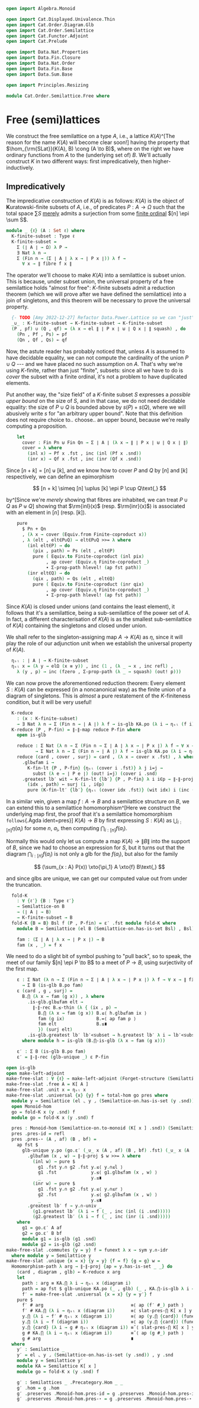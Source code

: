 ```agda
open import Algebra.Monoid

open import Cat.Displayed.Univalence.Thin
open import Cat.Order.Diagram.Glb
open import Cat.Order.Semilattice
open import Cat.Functor.Adjoint
open import Cat.Prelude

open import Data.Nat.Properties
open import Data.Fin.Closure
open import Data.Nat.Order
open import Data.Fin.Base
open import Data.Sum.Base

open import Principles.Resizing

module Cat.Order.Semilattice.Free where
```

# Free (semi)lattices

We construct the free semilattice on a type $A$, i.e., a lattice
$K(A)$^[The reason for the name $K(A)$ will become clear soon!] having
the property that $\hom_{\rm{SLat}}(K(A), B) \cong (A \to B)$, where on
the right we have ordinary functions from $A$ to the (underlying set of)
$B$. We'll actually construct $K$ in two different ways: first
impredicatively, then higher-inductively.

## Impredicatively

The impredicative construction of $K(A)$ is as follows: $K(A)$ is the
object of **K**uratowski-finite subsets of $A$, i.e., of predicates $P :
A \to \Omega$ such that the total space $\sum S$ [merely] admits a
surjection from some [finite ordinal] $[n] \epi \sum S$.

[merely]: 1Lab.HIT.Truncation.html
[finite ordinal]: Data.Fin.Base.html

```agda
module _ {ℓ} (A : Set ℓ) where
  K-finite-subset : Type ℓ
  K-finite-subset =
    Σ (∣ A ∣ → Ω) λ P →
    ∃ Nat λ n →
    Σ (Fin n → (Σ ∣ A ∣ λ x → ∣ P x ∣)) λ f →
      ∀ x → ∥ fibre f x ∥
```

The operator we'll choose to make $K(A)$ into a semilattice is subset
union. This is because, under subset union, the universal property of a
free semilattice holds "almost for free": $K$-finite subsets admit a
reduction theorem (which we will prove after we have defined the
semilattice) into a join of singletons, and this theorem will be
necessary to prove the universal property.

```agda
  {- TODO [Amy 2022-12-27] Refactor Data.Power.Lattice so we can "just" use that instead -}
  _∪_ : K-finite-subset → K-finite-subset → K-finite-subset
  (P , pf) ∪ (Q , qf) = (λ x → el ∥ ∣ P x ∣ ⊎ ∣ Q x ∣ ∥ squash) , do
    (Pn , Pf , Ps) ← pf
    (Qn , Qf , Qs) ← qf
```

Now, the astute reader has probably noticed that, unless $A$ is assumed
to have decidable equality, we can not compute the cardinality of the
union $P \cup Q$ --- and we have placed no such assumption on $A$.
That's why we're using $K$-finite, rather than just "finite", subsets:
since all we have to do is _cover_ the subset with a finite ordinal,
it's not a problem to have duplicated elements.

Put another way, the "size field" of a $K$-finite subset $S$ expresses a
_possible upper bound_ on the size of $S$, and in that case, we do not
need decidable equality: the size of $P \cup Q$ is bounded above by
$s(P) + s(Q)$, where we will abusively write $s$ for "an arbitrary upper
bound". Note that this definition does not require choice to.. choose..
an upper bound, because we're really computing a proposition.

```agda
    let
      cover : Fin Pn ⊎ Fin Qn → Σ ∣ A ∣ (λ x → ∥ ∣ P x ∣ ⊎ ∣ Q x ∣ ∥)
      cover = λ where
        (inl x) → Pf x .fst , inc (inl (Pf x .snd))
        (inr x) → Qf x .fst , inc (inr (Qf x .snd))
```

Since $[n + k] = [n] \uplus [k]$, and we know how to cover $P$ and $Q$
by $[n]$ and $[k]$ respectively, we can define an epimorphism

$$
[n + k] \simeq [n] \uplus [k] \epi P \cup Q\text{,}
$$

by^[Since we're _merely_ showing that fibres are inhabited, we can treat
$P \cup Q$ as $P \uplus Q$] showing that $\rm{inl}(x)$ (resp.
$\rm{inr}(x)$) is associated with an element in $[n]$ (resp. $[k]$).

```agda
    pure
      $ Pn + Qn
      , (λ x → cover (Equiv.from Finite-coproduct x))
      , λ (elt , elt∈P∪Q) → elt∈P∪Q >>= λ where
        (inl elt∈P) → do
          (pix , path) ← Ps (elt , elt∈P)
          pure ( Equiv.to Finite-coproduct (inl pix)
               , ap cover (Equiv.η Finite-coproduct _)
               ∙ Σ-prop-path hlevel! (ap fst path))
        (inr elt∈Q) → do
          (qix , path) ← Qs (elt , elt∈Q)
          pure ( Equiv.to Finite-coproduct (inr qix)
               , ap cover (Equiv.η Finite-coproduct _)
               ∙ Σ-prop-path hlevel! (ap fst path))
```

Since $K(A)$ is closed under unions (and contains the least element), it
follows that it's a semilattice, being a sub-semilattice of the power
set of $A$. In fact, a different characterisation of $K(A)$ is as the
smallest sub-semilattice of $K(A)$ containing the singletons and closed
under union.

<!--
```agda
  K[_] : Semilattice ℓ
  K[_] = to-semilattice make-ka where
    open make-semilattice
    make-ka : make-semilattice K-finite-subset
    make-ka .has-is-set = hlevel!
    make-ka .top = (λ _ → el ⊥ (λ x → absurd x)) , (inc (0 , (λ { () }) , λ { () }))
    make-ka .op = _∪_
    make-ka .idl = Σ-prop-path! $ funext λ i →
      Ω-ua (∥-∥-rec! (λ { (inr x) → x ; (inl ()) })) (λ x → inc (inr x))
    make-ka .idempotent = Σ-prop-path! $ funext λ i → Ω-ua
      (∥-∥-rec! (λ { (inl x) → x ; (inr x) → x }))
      (λ x → inc (inl x))
    make-ka .commutative = Σ-prop-path! $ funext λ i → Ω-ua
      (∥-∥-rec squash λ { (inl x) → inc (inr x) ; (inr x) → inc (inl x) })
      (∥-∥-rec squash λ { (inl x) → inc (inr x) ; (inr x) → inc (inl x) })
    make-ka .associative = Σ-prop-path! $ funext λ i → Ω-ua
      (∥-∥-rec squash λ where
        (inl x) → inc (inl (inc (inl x)))
        (inr x) → ∥-∥-rec squash (λ where
          (inl x) → inc (inl (inc (inr x)))
          (inr x) → inc (inr x)) x)
      (∥-∥-rec squash λ where
        (inl x) → ∥-∥-rec squash (λ where
          (inl x) → inc (inl x)
          (inr x) → inc (inr (inc (inl x)))) x
        (inr x) → inc (inr (inc (inr x))))

  private module KA = Semilattice K[_]
  K-fin-lt
    : ∀ {x y : K-finite-subset}
    → (∀ i → ∣ y .fst i ∣ → ∣ x .fst i ∣)
    → x KA.≤ y
  K-fin-lt wit = Σ-prop-path! $ funext λ i →
    Ω-ua (λ x → inc (inl x)) (∥-∥-rec! λ { (inl x) → x ; (inr y) → wit _ y })

  K-fin-lt′
    : ∀ {x y : K-finite-subset}
    → x KA.≤ y
    → ∀ i → ∣ y .fst i ∣ → ∣ x .fst i ∣
  K-fin-lt′ wit idx y′ = transport (λ i → ∣ wit (~ i) .fst idx ∣) (inc (inr y′))
```
-->

We shall refer to the singleton-assigning map $A \to K(A)$ as $\eta$,
since it will play the role of our adjunction unit when we establish the
universal property of $K(A)$.

```agda
  ηₛₗ : ∣ A ∣ → K-finite-subset
  ηₛₗ x = (λ y → elΩ (x ≡ y)) , inc (1 , (λ _ → x , inc refl) ,
    λ (y , p) → inc (fzero , Σ-prop-path (λ _ → squash) (out! p)))
```

We can now prove the aforementioned reduction theorem: Every element $S
: K(A)$ can be expressed (in a noncanonical way) as the finite union of
a diagram of singletons. This is _almost_ a pure restatement of the
$K$-finiteness condition, but it will be very useful!

```agda
  K-reduce
    : (x : K-finite-subset)
    → ∃ Nat λ n → Σ (Fin n → ∣ A ∣) λ f → is-glb KA.po (λ i → ηₛₗ (f i)) x
  K-reduce (P , P-fin) = ∥-∥-map reduce P-fin where
    open is-glb

    reduce : Σ Nat (λ n → Σ (Fin n → Σ ∣ A ∣ λ x → ∣ P x ∣) λ f → ∀ x → ∥ fibre f x ∥)
           → Σ Nat λ n → Σ (Fin n → ∣ A ∣) λ f → is-glb KA.po (λ i → ηₛₗ (f i)) (P , P-fin)
    reduce (card , cover , surj) = card , (λ x → cover x .fst) , λ where
      .glb≤fam i →
        K-fin-lt {P , P-fin} {ηₛₗ (cover i .fst)} λ j i=j →
          subst (λ e → ∣ P e ∣) (out! i=j) (cover i .snd)
      .greatest lb′ wit → K-fin-lt {lb′} {P , P-fin} λ i i∈p → ∥-∥-proj do
        (idx , path) ← surj (i , i∈p)
        pure (K-fin-lt′ {lb′} {ηₛₗ (cover idx .fst)} (wit idx) i (inc (ap fst path)))
```

In a similar vein, given a map $f : A \to B$ and a semilattice structure
on $B$, we can extend this to a semilattice homomorphism^[Here we
construct the underlying map first, the proof that it's a semilattice
homomorphism `follows`{.Agda ident=pres}] $K(A) \to B$ by first
expressing $S : K(A)$ as $\bigcup_{i:[n]} \eta(a_i)$ for some $n$,
$a_i$, then computing $\bigcap_{i:[n]} f(a_i)$.

Normally this would only let us compute a map $K(A) \to \| B \|$ into
the support of $B$, since we had to choose an expression for $S$, but it
turns out that the diagram $\bigcap_{i:[n]} f(a_i)$ is not only a glb
for the $f(a_i)$, but also for the family

$$
(\sum_{x : A} P(x)) \xto{\pi_1} A \xto{f} B\text{,}
$$

and since glbs are unique, we can get our computed value out from under
the truncation.

```agda
  fold-K
    : ∀ {ℓ′} {B : Type ℓ′}
    → Semilattice-on B
    → (∣ A ∣ → B)
    → K-finite-subset → B
  fold-K {B = B} Bsl f (P , P-fin) = ε′ .fst module fold-K where
    module B = Semilattice (el B (Semilattice-on.has-is-set Bsl) , Bsl)

    fam : (Σ ∣ A ∣ λ x → ∣ P x ∣) → B
    fam (x , _) = f x
```

We need to do a slight bit of symbol pushing to "pull back", so to
speak, the meet of our family $[n] \epi P \to B$ to a meet of $P \to B$,
using surjectivity of the first map.

```agda
    ε : Σ Nat (λ n → Σ (Fin n → Σ ∣ A ∣ λ x → ∣ P x ∣) λ f → ∀ x → ∥ fibre f x ∥)
      → Σ B (is-glb B.po fam)
    ε (card , g , surj) =
      B.⋂ (λ x → fam (g x)) , λ where
        .is-glb.glb≤fam elt →
          ∥-∥-rec B.≤-thin (λ { (ix , p) →
            B.⋂ (λ x → fam (g x)) B.≤⟨ h.glb≤fam ix ⟩
            fam (g ix)            B.=⟨ ap fam p ⟩
            fam elt               B.≤∎
            }) (surj elt)
        .is-glb.greatest lb′ lb′<subset → h.greatest lb′ λ i → lb′<subset (g i)
      where module h = is-glb (B.⋂-is-glb (λ x → fam (g x)))

    ε′ : Σ B (is-glb B.po fam)
    ε′ = ∥-∥-rec (glb-unique _) ε P-fin

open is-glb
open make-left-adjoint
make-free-slat : ∀ {ℓ} → make-left-adjoint (Forget-structure (Semilattice-structure ℓ))
make-free-slat .free A = K[ A ]
make-free-slat .unit x = ηₛₗ x
make-free-slat .universal {x} {y} f = total-hom go pres where
  module y = Semilattice (el ⌞ y ⌟ (Semilattice-on.has-is-set (y .snd)) , y .snd)
  open Monoid-hom
  go = fold-K x (y .snd) f
  module go = fold-K x (y .snd) f

  pres : Monoid-hom (Semilattice-on.to-monoid (K[ x ] .snd)) (Semilattice-on.to-monoid (y .snd)) _
  pres .pres-id = refl
  pres .pres-⋆ (A , af) (B , bf) =
    ap fst $
      glb-unique y.po (go.ε′ (_∪_ x (A , af) (B , bf) .fst) (_∪_ x (A , af) (B , bf) .snd)) $ _ , λ where
        .glb≤fam (x , w) → ∥-∥-proj $ w >>= λ where
          (inl w) → pure $
            g1 .fst y.∩ g2 .fst y.≤⟨ y.∩≤l ⟩
            g1 .fst             y.≤⟨ g1.glb≤fam (x , w) ⟩
            _                   y.≤∎
          (inr w) → pure $
            g1 .fst y.∩ g2 .fst y.≤⟨ y.∩≤r ⟩
            g2 .fst             y.≤⟨ g2.glb≤fam (x , w) ⟩
            _                   y.≤∎
        .greatest lb′ f → y.∩-univ _
          (g1.greatest lb′ (λ i → f (_ , inc (inl (i .snd)))))
          (g2.greatest lb′ (λ i → f (_ , inc (inr (i .snd)))))
    where
      g1 = go.ε′ A af
      g2 = go.ε′ B bf
      module g1 = is-glb (g1 .snd)
      module g2 = is-glb (g2 .snd)
make-free-slat .commutes {y = y} f = funext λ x → sym y.∩-idr
  where module y = Semilattice y
make-free-slat .unique {x = x} {y = y} {f = f} {g = g} w =
  Homomorphism-path λ arg → ∥-∥-proj {ap = y.has-is-set _ _} do
    (card , diagram , glb) ← K-reduce x arg
    let
      path : arg ≡ KA.⋂ λ i → ηₛₗ x (diagram i)
      path = ap fst $ glb-unique KA.po (_ , glb) (_ , KA.⋂-is-glb λ i → ηₛₗ x (diagram i))
      f′ = make-free-slat .universal {x = x} {y = y′} f
    pure $
      f′ # arg                                 ≡⟨ ap (f′ #_) path ⟩
      f′ # KA.⋂ (λ i → ηₛₗ x (diagram i))      ≡⟨ slat-pres-⋂ K[ x ] y′ f′ {card} _ ⟩
      y.⋂ (λ i → f′ # ηₛₗ x (diagram i))       ≡⟨ ap (y.⋂ {card}) (funext λ i → y.∩-idr) ⟩
      y.⋂ (λ i → f (diagram i))                ≡⟨ ap (y.⋂ {card}) (funext λ i → happly w (diagram i)) ⟩
      y.⋂ {card} (λ i → g # ηₛₗ x (diagram i)) ≡˘⟨ slat-pres-⋂ K[ x ] y′ g′ {card} _  ⟩
      g # KA.⋂ (λ i → ηₛₗ x (diagram i))       ≡˘⟨ ap (g #_) path ⟩
      g # arg                                  ∎
  where
    y′ : Semilattice _
    y′ = el ⌞ y ⌟ (Semilattice-on.has-is-set (y .snd)) , y .snd
    module y = Semilattice y′
    module KA = Semilattice K[ x ]
    module go = fold-K x (y .snd) f

    g′ : Semilattices _ .Precategory.Hom _ _
    g′ .hom = g .hom
    g′ .preserves .Monoid-hom.pres-id = g .preserves .Monoid-hom.pres-id
    g′ .preserves .Monoid-hom.pres-⋆ = g .preserves .Monoid-hom.pres-⋆
```

